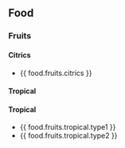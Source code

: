 <!-- Template.md -->

## Food


### Fruits

#### Citrics
- {{ food.fruits.citrics }}

#### Tropical
#### Tropical
- {{ food.fruits.tropical.type1 }}
- {{ food.fruits.tropical.type2 }}

